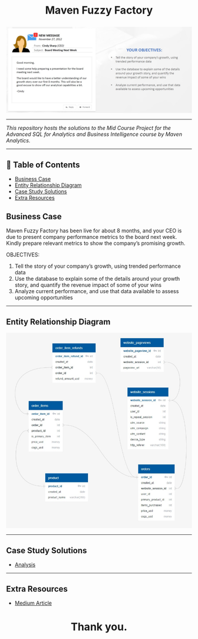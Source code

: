 # <p align="center" style="margin-top: 0px;">  Maven Fuzzy Factory 

<p align="center" style="margin-bottom: 0px !important;">
<img src="https://github.com/Gbemiclassic/Maven-Fuzzy-Factory/blob/main/Images/P1%20request%20mail.jpg">

---
*This repository hosts the solutions to the Mid Course Project for the Advanced SQL for Analytics and Business Intelligence course by Maven Analytics.*

---
## 🧾 Table of Contents
- [Business Case](#business-case)
- [Entity Relationship Diagram](#entity-relationship-diagram)
- [Case Study Solutions](#case-study-solutions)
- [Extra Resources](#extra-resources)

   
## Business Case

Maven Fuzzy Factory has been live for about 8 months, and your CEO is due to present company performance metrics to the board next week. Kindly prepare relevant metrics to show the company’s promising growth.

OBJECTIVES:
1.  Tell the story of your company’s growth, using trended performance data
2.  Use the database to explain some of the details around your growth story, and quantify the revenue impact of some of your wins
3.  Analyze current performance, and use that data available to assess upcoming opportunities
   
   
---
## Entity Relationship Diagram
<p align="center" style="margin-bottom: 0px !important;">
<img src="https://github.com/Gbemiclassic/Maven-Fuzzy-Factory/blob/main/Images/Entity%20Relationship%20Diagram.jpg">
   
   
---


## Case Study Solutions
- [Analysis](https://github.com/Gbemiclassic/Maven-Fuzzy-Factory/blob/main/Analysis.md)

 ---
 ## Extra Resources
 - [Medium Article](https://medium.com/@gbemiclassic/maven-fuzzy-factory-mid-course-project-solutions-1c504c20e77f)   

   
   
 # <p align="center" style="margin-top: 0px;">Thank you.
 
